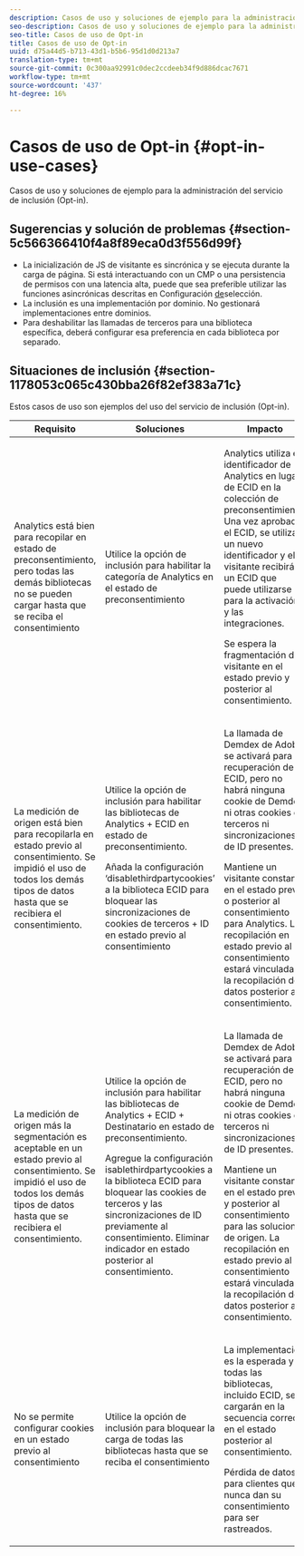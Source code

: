 ```yaml
---
description: Casos de uso y soluciones de ejemplo para la administración del servicio de inclusión (Opt-in).
seo-description: Casos de uso y soluciones de ejemplo para la administración del servicio de inclusión (Opt-in).
seo-title: Casos de uso de Opt-in
title: Casos de uso de Opt-in
uuid: d75a44d5-b713-43d1-b5b6-95d1d0d213a7
translation-type: tm+mt
source-git-commit: 0c300aa92991c0dec2ccdeeb34f9d886dcac7671
workflow-type: tm+mt
source-wordcount: '437'
ht-degree: 16%

---
```



# Casos de uso de Opt-in {#opt-in-use-cases}

Casos de uso y soluciones de ejemplo para la administración del servicio de inclusión (Opt-in).

## Sugerencias y solución de problemas {#section-5c566366410f4a8f89eca0d3f556d99f}

* La inicialización de JS de visitante es sincrónica y se ejecuta durante la carga de página. Si está interactuando con un CMP o una persistencia de permisos con una latencia alta, puede que sea preferible utilizar las funciones asincrónicas descritas en Configuración [de](../../implementation-guides/opt-in-service/getting-started.md#section-cf9ab638780141c9b62dc57cf00b7047)selección.
* La inclusión es una implementación por dominio. No gestionará implementaciones entre dominios.
* Para deshabilitar las llamadas de terceros para una biblioteca específica, deberá configurar esa preferencia en cada biblioteca por separado.

## Situaciones de inclusión  {#section-1178053c065c430bba26f82ef383a71c}

Estos casos de uso son ejemplos del uso del servicio de inclusión (Opt-in).

<table id="table_83C85343611344D8A8315157C1B4240F"> 
 <thead> 
  <tr> 
   <th colname="col1" class="entry"> Requisito </th> 
   <th colname="col2" class="entry"> Soluciones </th> 
   <th colname="col3" class="entry"> Impacto </th> 
  </tr>
 </thead>
 <tbody> 
  <tr> 
   <td colname="col1"> <p>Analytics está bien para recopilar en estado de preconsentimiento, pero todas las demás bibliotecas no se pueden cargar hasta que se reciba el consentimiento </p> </td> 
   <td colname="col2"> <p>Utilice la opción de inclusión para habilitar la categoría de Analytics en el estado de preconsentimiento </p> </td> 
   <td colname="col3"> <p>Analytics utiliza el identificador de Analytics en lugar de ECID en la colección de preconsentimiento. Una vez aprobado el ECID, se utilizará un nuevo identificador y el visitante recibirá un ECID que puede utilizarse para la activación y las integraciones. </p> <p>Se espera la fragmentación del visitante en el estado previo y posterior al consentimiento. </p> </td> 
  </tr> 
  <tr> 
   <td colname="col1"> <p>La medición de origen está bien para recopilarla en estado previo al consentimiento. Se impidió el uso de todos los demás tipos de datos hasta que se recibiera el consentimiento. </p> </td> 
   <td colname="col2"> <p>Utilice la opción de inclusión para habilitar las bibliotecas de Analytics + ECID en estado de preconsentimiento. </p> <p>Añada la configuración ‘disablethirdpartycookies’ a la biblioteca ECID para bloquear las sincronizaciones de cookies de terceros + ID en estado previo al consentimiento </p> </td> 
   <td colname="col3"> <p>La llamada de Demdex de Adobe se activará para la recuperación de ECID, pero no habrá ninguna cookie de Demdex, ni otras cookies de terceros ni sincronizaciones de ID presentes. </p> <p>Mantiene un visitante constante en el estado previo o posterior al consentimiento para Analytics. La recopilación en estado previo al consentimiento estará vinculada a la recopilación de datos posterior al consentimiento. </p> </td> 
  </tr> 
  <tr> 
   <td colname="col1"> <p>La medición de origen más la segmentación es aceptable en un estado previo al consentimiento. Se impidió el uso de todos los demás tipos de datos hasta que se recibiera el consentimiento. </p> </td> 
   <td colname="col2"> <p>Utilice la opción de inclusión para habilitar las bibliotecas de Analytics + ECID + Destinatario en estado de preconsentimiento. </p> <p>Agregue la configuración <span class="codeph">isablethirdpartycookies</span> a la biblioteca ECID para bloquear las cookies de terceros y las sincronizaciones de ID previamente al consentimiento. Eliminar indicador en estado posterior al consentimiento. </p> </td> 
   <td colname="col3"> <p>La llamada de Demdex de Adobe se activará para la recuperación de ECID, pero no habrá ninguna cookie de Demdex, ni otras cookies de terceros ni sincronizaciones de ID presentes. </p> <p>Mantiene un visitante constante en el estado previo y posterior al consentimiento para las soluciones de origen. La recopilación en estado previo al consentimiento estará vinculada a la recopilación de datos posterior al consentimiento. </p> </td> 
  </tr> 
  <tr> 
   <td colname="col1"> <p>No se permite configurar cookies en un estado previo al consentimiento </p> </td> 
   <td colname="col2"> <p>Utilice la opción de inclusión para bloquear la carga de todas las bibliotecas hasta que se reciba el consentimiento </p> </td> 
   <td colname="col3"> <p>La implementación es la esperada y todas las bibliotecas, incluido ECID, se cargarán en la secuencia correcta en el estado posterior al consentimiento. </p> <p>Pérdida de datos para clientes que nunca dan su consentimiento para ser rastreados. </p> </td> 
  </tr> 
 </tbody> 
</table>


